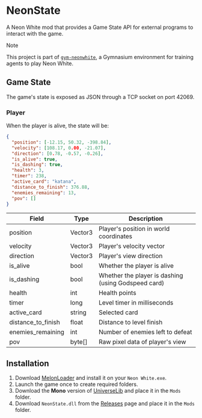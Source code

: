 # NeonState
A Neon White mod that provides a Game State API for external programs to interact with the game.

> [!NOTE]
> This project is part of [`gym-neonwhite`](https://github.com/paulphys/gym-neonwhite), a Gymnasium environment for training agents to play Neon White.

## Game State

The game's state is exposed as JSON through a TCP socket on port 42069.

### Player

When the player is alive, the state will be:
```json
{
  "position": [-12.15, 50.32, -398.84],
  "velocity": [108.17, 0.00, -21.07], 
  "direction": [0.78, -0.57, -0.26],
  "is_alive": true,
  "is_dashing": true,
  "health": 3,
  "timer": 238,
  "active_card": "katana",
  "distance_to_finish": 376.88,
  "enemies_remaining": 13,
  "pov": []
}
```

| Field | Type | Description |
|-------|------|-------------|
| position | Vector3 | Player's position in world coordinates |
| velocity | Vector3 | Player's velocity vector |
| direction | Vector3 | Player's view direction |
| is_alive | bool | Whether the player is alive  |
| is_dashing | bool | Whether the player is dashing (using Godspeed card) |
| health | int | Health points |
| timer | long | Level timer in milliseconds |
| active_card | string | Selected card |
| distance_to_finish | float | Distance to level finish |
| enemies_remaining | int | Number of enemies left to defeat |
| pov | byte[] | Raw pixel data of player's view |

## Installation
1. Download [MelonLoader](https://github.com/LavaGang/MelonLoader/releases/latest) and install it on your `Neon White.exe`.
2. Launch the game once to create required folders.
3. Download the **Mono** version of [UniverseLib](https://github.com/sinai-dev/UniverseLib) and place it in the `Mods` folder.
4. Download `NeonState.dll` from the [Releases](https://github.com/paulphys/NeonState/releases/latest) page and place it in the `Mods` folder.
